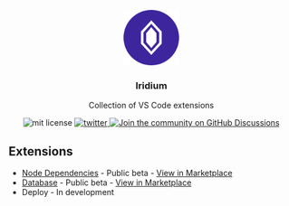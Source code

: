 <p align="center">
  <img alt="twitter" src=".github/logo.png" width="98" height="98" />
</p>

<h3 align="center">
  Iridium
</h3>

<p align="center">Collection of VS Code extensions</p>

<p align="center">
  <img  alt="mit license" src="https://img.shields.io/badge/license-MIT-green" />
  <a href="https://twitter.com/intent/follow/?screen_name=Idered">
    <img alt="twitter" src="https://img.shields.io/twitter/follow/Idered?style=social" />
  </a>
  <a href="https://github.com/idered/iridium/discussions">
    <img src="https://badgen.net/badge/join%20the%20discussion/on%20github/black?icon=github" alt="Join the community on GitHub Discussions"/>
  </a>
</p>

## Extensions

- [Node Dependencies](./extensions/npm/README.md) - Public beta - [View in Marketplace](https://marketplace.visualstudio.com/items?itemName=idered.npm)
- [Database](./extensions/database/README.md) - Public beta - [View in Marketplace](https://marketplace.visualstudio.com/items?itemName=idered.iridium-database)
- Deploy - In development